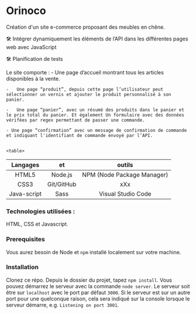 # Orinoco #

Création d'un site e-commerce proposant des meubles en chêne.

🛠️ Intégrer dynamiquement les éléments de l’API dans les différentes pages web avec JavaScript

🛠️ Planification de tests




Le site comporte : 
    -   Une page d’accueil montrant tous les articles disponibles à la vente.

    -   Une page “produit”, depuis cette page l’utilisateur peut sélectionner un vernis et ajouter le produit personnalisé à son panier.

    -   Une page “panier”, avec un résumé des produits dans le panier et le prix total du panier. Et également Un formulaire avec des données vérifées par regex permettant de passer une commande. 

    - Une page “confirmation” avec un message de confirmation de commande et indiquant l'identifiant de commande envoyé par l’API.


    <table>

| Langages | et  | outils |
| :---: | :---: | :---: |
| HTML5 | Node.js | NPM (Node Package Manager)|
| CSS3 | Git/GitHub | xXx |
| Java-script | Sass | Visual Studio Code |



### Technologies utilisées : ###

HTML, CSS et Javascript.

### Prerequisites ###

Vous aurez besoin de Node et `npm` installé localement sur votre machine.

### Installation ###

Clonez ce répo. Depuis le dossier du projet, tapez `npm install`. Vous pouvez démarrez le serveur avec la commande `node server`. 
Le serveur soit être sur `localhost` avec le port par défaut `3000`. Si le serveur est sur un autre port pour une quelconque raison, cela sera indiqué sur la console lorsque le serveur démarre, e.g. `Listening on port 3001`.